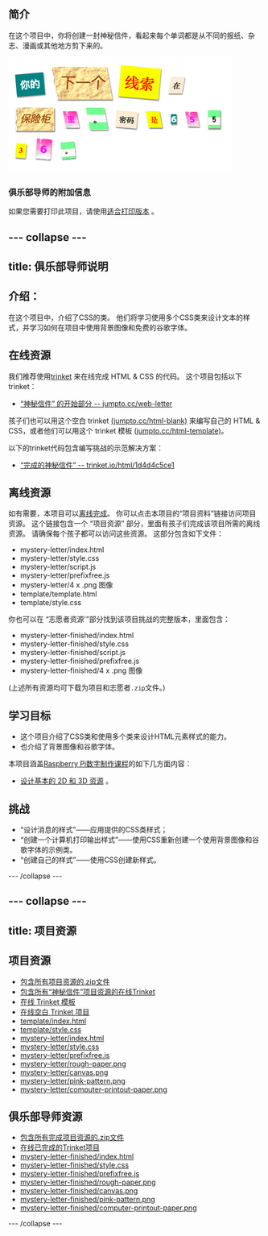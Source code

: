 ## 简介

在这个项目中，你将创建一封神秘信件，看起来每个单词都是从不同的报纸、杂志、漫画或其他地方剪下来的。

![截屏](images/letter-final.png)

### 俱乐部导师的附加信息

如果您需要打印此项目，请使用[适合打印版本](https://projects.raspberrypi.org/en/projects/mystery-letter/print) 。

## \--- collapse \---

## title: 俱乐部导师说明

## 介绍：

在这个项目中，介绍了CSS的类。 他们将学习使用多个CSS类来设计文本的样式，并学习如何在项目中使用背景图像和免费的谷歌字体。

## 在线资源

我们推荐使用[trinket](https://trinket.io/) 来在线完成 HTML & CSS 的代码。 这个项目包括以下 trinket：

* [“神秘信件” 的开始部分 -- jumpto.cc/web-letter](http://jumpto.cc/web-letter)

孩子们也可以用这个空白 trinket [(jumpto.cc/html-blank)](http://jumpto.cc/html-blank) 来编写自己的 HTML & CSS，或者他们可以用这个 trinket 模板 [(jumpto.cc/html-template)](http://jumpto.cc/html-template)。

以下的trinket代码包含编写挑战的示范解决方案：

* [“完成的神秘信件” -- trinket.io/html/1d4d4c5ce1](https://trinket.io/html/1d4d4c5ce1)

## 离线资源

如有需要，本项目可以[离线完成](https://www.codeclubprojects.org/en-GB/resources/webdev-working-offline/)。 你可以点击本项目的“项目资料”链接访问项目资源。 这个链接包含一个 “项目资源” 部分，里面有孩子们完成该项目所需的离线资源。 请确保每个孩子都可以访问这些资源。 这部分包含如下文件：

* mystery-letter/index.html
* mystery-letter/style.css
* mystery-letter/script.js
* mystery-letter/prefixfree.js
* mystery-letter/4 x .png 图像
* template/template.html
* template/style.css

你也可以在 “志愿者资源'”部分找到该项目挑战的完整版本，里面包含：

* mystery-letter-finished/index.html
* mystery-letter-finished/style.css
* mystery-letter-finished/script.js
* mystery-letter-finished/prefixfree.js
* mystery-letter-finished/4 x .png 图像

(上述所有资源均可下载为项目和志愿者`.zip`文件。)

## 学习目标

* 这个项目介绍了CSS类和使用多个类来设计HTML元素样式的能力。
* 也介绍了背景图像和谷歌字体。 

本项目涵盖[Raspberry Pi数字制作课程](http://rpf.io/curriculum)的如下几方面内容：

* [设计基本的 2D 和 3D 资源](https://www.raspberrypi.org/curriculum/design/creator) 。

## 挑战

* “设计消息的样式”——应用提供的CSS类样式；
* “创建一个计算机打印输出样式”——使用CSS重新创建一个使用背景图像和谷歌字体的示例类。 
* “创建自己的样式”——使用CSS创建新样式。

\--- /collapse \---

## \--- collapse \---

## title: 项目资源

## 项目资源

* [包含所有项目资源的.zip文件](https://rpf.io/p/en/mystery-letter-go)
* [包含所有“神秘信件”项目资源的在线Trinket](http://jumpto.cc/web-letter)
* [在线 Trinket 模板](http://jumpto.cc/trinket-template)
* [在线空白 Trinket 项目](http://jumpto.cc/trinket-blank)
* [template/index.html](resources/template-index.html)
* [template/style.css](resources/template-style.css)
* [mystery-letter/index.html](resources/mystery-letter-index.html)
* [mystery-letter/style.css](resources/mystery-letter-style.css)
* [mystery-letter/prefixfree.js](resources/mystery-letter-prefixfree.js)
* [mystery-letter/rough-paper.png](resources/mystery-letter-rough-paper.png)
* [mystery-letter/canvas.png](resources/mystery-letter-canvas.png)
* [mystery-letter/pink-pattern.png](resources/mystery-letter-pink-pattern.png)
* [mystery-letter/computer-printout-paper.png](resources/mystery-letter-computer-printout-paper.png)

## 俱乐部导师资源

* [包含所有完成项目资源的.zip文件](https://rpf.io/p/en/mystery-letter-go)
* [在线已完成的Trinket项目](https://trinket.io/html/1d4d4c5ce1)
* [mystery-letter-finished/index.html](resources/mystery-letter-finished-index.html)
* [mystery-letter-finished/style.css](resources/mystery-letter-finished-style.css)
* [mystery-letter-finished/prefixfree.js](resources/mystery-letter-finished-prefixfree.js)
* [mystery-letter-finished/rough-paper.png](resources/mystery-letter-finished-rough-paper.png)
* [mystery-letter-finished/canvas.png](resources/mystery-letter-finished-canvas.png)
* [mystery-letter-finished/pink-pattern.png](resources/mystery-letter-finished-pink-pattern.png)
* [mystery-letter-finished/computer-printout-paper.png](resources/mystery-letter-finished-computer-printout-paper.png)

\--- /collapse \---